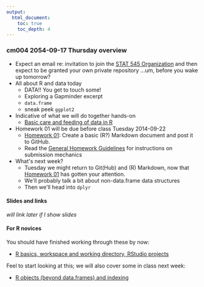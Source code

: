 ```yaml
---
output:
  html_document:
    toc: true
    toc_depth: 4
---
```


### cm004 2054-09-17 Thursday overview

  * Expect an email re: invitation to join the [STAT 545 Organization](https://github.com/STAT545-UBC) and then expect to be granted your own private repository ...um, before you wake up tomorrow?
  * All about R and data today
    - DATA!! You get to touch some!
    - Exploring a Gapminder excerpt
    - `data.frame`
    - sneak peek `ggplot2`
  * Indicative of what we will do together hands-on
    -  [Basic care and feeding of data in R](block006_care-feeding-data.html)
  * Homework 01 will be due before class Tuesday 2014-09-22
    -  [Homework 01](hw01_edit-README.html): Create a basic (R?) Markdown document and post it to GitHub.
    - Read the [General Homework Guidelines](hw00_homework-guidelines.html) for instructions on submission mechanics
  * What's next week?
    - Tuesday we might return to Git(Hub) and (R) Markdown, now that [Homework 01](hw01_edit-README.html) has gotten your attention.
    - We'll probably talk a bit about non-data.frame data structures
    - Then we'll head into `dplyr`
    
#### Slides and links

*will link later if I show slides*

#### For R novices

You should have finished working through these by now:

  * [R basics, workspace and working directory, RStudio projects](block002_hello-r-workspace-wd-project.html)
  
Feel to start looking at this; we will also cover some in class next week:

  * [R objects (beyond data.frames) and indexing](block004_basic-r-objects.html)
